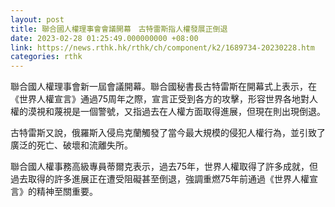 ```yaml
---
layout: post
title: 聯合國人權理事會會議開幕　古特雷斯指人權發展正倒退
date: 2023-02-28 01:25:49.000000000 +08:00
link: https://news.rthk.hk/rthk/ch/component/k2/1689734-20230228.htm
categories: rthk
---
```


聯合國人權理事會新一屆會議開幕。聯合國秘書長古特雷斯在開幕式上表示，在《世界人權宣言》通過75周年之際，宣言正受到各方的攻擊，形容世界各地對人權的漠視和蔑視是一個警號，又指過去在人權方面取得進展，但現在則出現倒退。

古特雷斯又說，俄羅斯入侵烏克蘭觸發了當今最大規模的侵犯人權行為，並引致了廣泛的死亡、破壞和流離失所。

聯合國人權事務高級專員蒂爾克表示，過去75年，世界人權取得了許多成就，但過去取得的許多進展正在遭受阻礙甚至倒退，強調重燃75年前通過《世界人權宣言》的精神至關重要。
